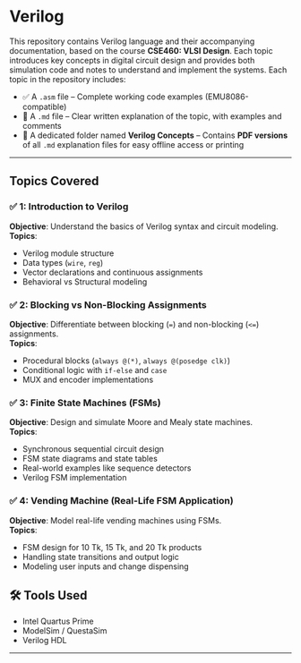 # Verilog

This repository contains Verilog language and their accompanying documentation, based on the course **CSE460: VLSI Design**. Each topic introduces key concepts in digital circuit design and provides both simulation code and notes to understand and implement the systems.
Each topic in the repository includes:
- ✅ A `.asm` file – Complete working code examples (EMU8086-compatible)
- 📄 A `.md` file – Clear written explanation of the topic, with examples and comments
- 📁 A dedicated folder named **Verilog Concepts** – Contains **PDF versions** of all `.md` explanation files for easy offline access or printing

---

## Topics Covered

### ✅ 1: Introduction to Verilog
**Objective**: Understand the basics of Verilog syntax and circuit modeling.  
**Topics**:
- Verilog module structure
- Data types (`wire`, `reg`)
- Vector declarations and continuous assignments
- Behavioral vs Structural modeling

### ✅ 2: Blocking vs Non-Blocking Assignments
**Objective**: Differentiate between blocking (`=`) and non-blocking (`<=`) assignments.  
**Topics**:
- Procedural blocks (`always @(*)`, `always @(posedge clk)`)
- Conditional logic with `if-else` and `case`
- MUX and encoder implementations

### ✅ 3: Finite State Machines (FSMs)
**Objective**: Design and simulate Moore and Mealy state machines.  
**Topics**:
- Synchronous sequential circuit design
- FSM state diagrams and state tables
- Real-world examples like sequence detectors
- Verilog FSM implementation

### ✅ 4: Vending Machine (Real-Life FSM Application)
**Objective**: Model real-life vending machines using FSMs.  
**Topics**:
- FSM design for 10 Tk, 15 Tk, and 20 Tk products
- Handling state transitions and output logic
- Modeling user inputs and change dispensing

## 🛠 Tools Used

- Intel Quartus Prime
- ModelSim / QuestaSim
- Verilog HDL

---
